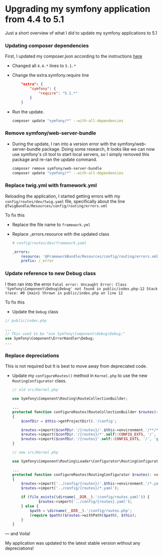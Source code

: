 # Upgrading my symfony application from 4.4 to 5.1

Just a short overview of what I did to update my symfony applications to 5.1

### Updating composer dependencies

First, I updated my composer.json according to the instructions [here]([https://symfony.com/doc/current/setup/upgrade_major.html#update-to-the-new-major-version-via-composer](https://symfony.com/doc/current/setup/upgrade_major.html#update-to-the-new-major-version-via-composer))

- Changed all `4.4.*` lines to `5.1.*`
- Change the extra.symfony.require line

    ```json
        "extra": {
            "symfony": {
                "require": "5.1.*"
            }
        }
    ```

- Run the update.

    ```bash
    composer update "symfony/*" --with-all-dependencies
    ```

### Remove symfony/web-server-bundle

- During the update, I ran into a version error with the symfony/web-server-bundle package. 
Doing some research, It looks like we can now use symfony's cli tool to start local servers, so I simply removed this package and re-ran the update command.

    ```bash
    composer remove symfony/web-server-bundle
    composer update "symfony/*" --with-all-dependencies
    ```

### Replace twig.yml with framework.yml

Reloading the application, I started getting errors with my `config/routes/dev/twig.yaml` file, specifically about the line `@TwigBundle/Resources/config/routing/errors.xml`

To fix this

- Replace the file name to `framework.yml`
- Replace _errors.resource with the updated class

    ```yaml
    # config/routes/dev/framework.yaml

    _errors:
        resource: '@FrameworkBundle/Resources/config/routing/errors.xml'
        prefix: /_error
    ```

### Update reference to new Debug class

I then ran into the error
`Fatal error: Uncaught Error: Class 'Symfony\Component\Debug\Debug' not found in public/index.php:12 Stack trace: #0 {main} thrown in public/index.php on line 12`

To fix this

- Update the `Debug` class

```php
// public/index.php

...
// This used to be "use Symfony\Component\Debug\Debug;"
use Symfony\Component\ErrorHandler\Debug;
...
```

### Replace depreciations

This is not required but It is best to move away from depreciated code.

- Update my `configureRoutes()` method in `Kernel.php` to use the new `RoutingConfigurator` class.

    ```php
    // old src/Kernel.php
    
    use Symfony\Component\Routing\RouteCollectionBuilder;
    
    ...
    protected function configureRoutes(RouteCollectionBuilder $routes): void
    {
        $confDir = $this->getProjectDir().'/config';
    
        $routes->import($confDir.'/{routes}/'.$this->environment.'/**/*'.self::CONFIG_EXTS, '/', 'glob');
        $routes->import($confDir.'/{routes}/*'.self::CONFIG_EXTS, '/', 'glob');
        $routes->import($confDir.'/{routes}'.self::CONFIG_EXTS, '/', 'glob');
    }
    ```

    ```php
    // new src/Kernel.php
    
    use Symfony\Component\Routing\Loader\Configurator\RoutingConfigurator;
    
    ...
    protected function configureRoutes(RoutingConfigurator $routes): void
    {
        $routes->import('../config/{routes}/'.$this->environment.'/*.yaml');
        $routes->import('../config/{routes}/*.yaml');
    
        if (file_exists(\dirname(__DIR__).'/config/routes.yaml')) {
                $routes->import('../config/{routes}.yaml');
        } else {
            $path = \dirname(__DIR__).'/config/routes.php';
            (require $path)($routes->withPath($path), $this);
        }
    }
    ```
— and Voila!

My application was updated to the latest stable version without any depreciations!